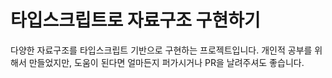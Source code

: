 # 타입스크립트로 자료구조 구현하기

다양한 자료구조를 타입스크립트 기반으로 구현하는 프로젝트입니다.
개인적 공부를 위해서 만들었지만, 도움이 된다면 얼마든지 퍼가시거나 PR을 날려주셔도 좋습니다.
